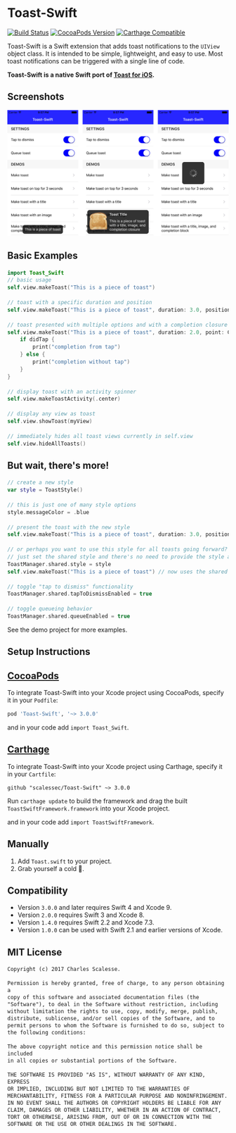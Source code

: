 Toast-Swift
=============

[![Build Status](https://travis-ci.org/scalessec/Toast-Swift.svg?branch=master)](https://travis-ci.org/scalessec/Toast-Swift)
[![CocoaPods Version](https://img.shields.io/cocoapods/v/Toast-Swift.svg)](http://cocoadocs.org/docsets/Toast-Swift)
[![Carthage Compatible](https://img.shields.io/badge/Carthage-compatible-4BC51D.svg?style=flat)](https://github.com/Carthage/Carthage)

Toast-Swift is a Swift extension that adds toast notifications to the `UIView` object class. It is intended to be simple, lightweight, and easy to use. Most toast notifications can be triggered with a single line of code.

**Toast-Swift is a native Swift port of [Toast for iOS](https://github.com/scalessec/Toast "Toast for iOS").**

Screenshots
---------
![Toast-Swift Screenshots](toast_swift_screenshot.jpg)


Basic Examples
---------
```swift
import Toast_Swift
// basic usage
self.view.makeToast("This is a piece of toast")

// toast with a specific duration and position
self.view.makeToast("This is a piece of toast", duration: 3.0, position: .top)

// toast presented with multiple options and with a completion closure
self.view.makeToast("This is a piece of toast", duration: 2.0, point: CGPoint(x: 110.0, y: 110.0), title: "Toast Title", image: UIImage(named: "toast.png")) { didTap in
    if didTap {
        print("completion from tap")
    } else {
        print("completion without tap")
    }
}

// display toast with an activity spinner
self.view.makeToastActivity(.center)

// display any view as toast
self.view.showToast(myView)

// immediately hides all toast views currently in self.view
self.view.hideAllToasts()
```

But wait, there's more!
---------
```swift
// create a new style
var style = ToastStyle()

// this is just one of many style options
style.messageColor = .blue

// present the toast with the new style
self.view.makeToast("This is a piece of toast", duration: 3.0, position: .bottom, style: style)

// or perhaps you want to use this style for all toasts going forward?
// just set the shared style and there's no need to provide the style again
ToastManager.shared.style = style
self.view.makeToast("This is a piece of toast") // now uses the shared style

// toggle "tap to dismiss" functionality
ToastManager.shared.tapToDismissEnabled = true

// toggle queueing behavior
ToastManager.shared.queueEnabled = true
```

See the demo project for more examples.


Setup Instructions
------------------

[CocoaPods](http://cocoapods.org)
------------------

To integrate Toast-Swift into your Xcode project using CocoaPods, specify it in your `Podfile`:

```ruby
pod 'Toast-Swift', '~> 3.0.0'
```

and in your code add `import Toast_Swift`.

[Carthage](https://github.com/Carthage/Carthage)
------------------

To integrate Toast-Swift into your Xcode project using Carthage, specify it in your `Cartfile`:

```ogdl
github "scalessec/Toast-Swift" ~> 3.0.0
```

Run `carthage update` to build the framework and drag the built `ToastSwiftFramework.framework` into your Xcode project.

and in your code add `import ToastSwiftFramework`.

Manually
------------------

1. Add `Toast.swift` to your project.
2. Grab yourself a cold 🍺.

Compatibility
------------------
* Version `3.0.0` and later requires Swift 4 and Xcode 9.
* Version `2.0.0` requires Swift 3 and Xcode 8.
* Version `1.4.0` requires Swift 2.2 and Xcode 7.3. 
* Version `1.0.0` can be used with Swift 2.1 and earlier versions of Xcode.
 
MIT License
-----------
    Copyright (c) 2017 Charles Scalesse.

    Permission is hereby granted, free of charge, to any person obtaining a
    copy of this software and associated documentation files (the
    "Software"), to deal in the Software without restriction, including
    without limitation the rights to use, copy, modify, merge, publish,
    distribute, sublicense, and/or sell copies of the Software, and to
    permit persons to whom the Software is furnished to do so, subject to
    the following conditions:

    The above copyright notice and this permission notice shall be included
    in all copies or substantial portions of the Software.

    THE SOFTWARE IS PROVIDED "AS IS", WITHOUT WARRANTY OF ANY KIND, EXPRESS
    OR IMPLIED, INCLUDING BUT NOT LIMITED TO THE WARRANTIES OF
    MERCHANTABILITY, FITNESS FOR A PARTICULAR PURPOSE AND NONINFRINGEMENT.
    IN NO EVENT SHALL THE AUTHORS OR COPYRIGHT HOLDERS BE LIABLE FOR ANY
    CLAIM, DAMAGES OR OTHER LIABILITY, WHETHER IN AN ACTION OF CONTRACT,
    TORT OR OTHERWISE, ARISING FROM, OUT OF OR IN CONNECTION WITH THE
    SOFTWARE OR THE USE OR OTHER DEALINGS IN THE SOFTWARE.
